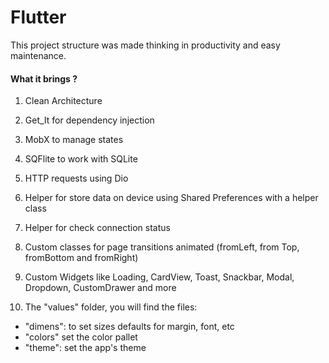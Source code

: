 # Flutter

This project structure was made thinking in productivity and easy maintenance.

#### What it brings ?

1. Clean Architecture

2. Get_It for dependency injection

3. MobX to manage states 

4. SQFlite to work with SQLite

5. HTTP requests using Dio

6. Helper for store data on device using Shared Preferences with a helper class

7. Helper for check connection status

8. Custom classes for page transitions animated (fromLeft, from Top, fromBottom and fromRight)

9. Custom Widgets like Loading, CardView, Toast, Snackbar, Modal, Dropdown, CustomDrawer and more

10. The "values" folder, you will find the files:
- "dimens": to set sizes defaults for margin, font, etc
- "colors" set the color pallet
- "theme": set the app's theme 
